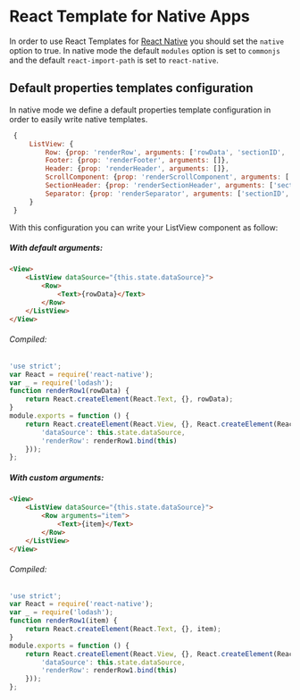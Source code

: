 # React Template for Native Apps

In order to use React Templates for [React Native](https://facebook.github.io/react-native/) you should set the `native` option to true.
In native mode the default `modules` option is set to `commonjs` and the default `react-import-path` is set to `react-native`.

## Default properties templates configuration

In native mode we define a default properties template configuration in order to easily write native templates.

```javascript
 {
     ListView: {
         Row: {prop: 'renderRow', arguments: ['rowData', 'sectionID', 'rowID', 'highlightRow']},
         Footer: {prop: 'renderFooter', arguments: []},
         Header: {prop: 'renderHeader', arguments: []},
         ScrollComponent: {prop: 'renderScrollComponent', arguments: ['props']},
         SectionHeader: {prop: 'renderSectionHeader', arguments: ['sectionData', 'sectionID']},
         Separator: {prop: 'renderSeparator', arguments: ['sectionID', 'rowID', 'adjacentRowHighlighted']}
     }
 }
```

With this configuration you can write your ListView component as follow:

##### With default arguments:

```html
<View>
    <ListView dataSource="{this.state.dataSource}">
        <Row>
            <Text>{rowData}</Text>
        </Row>
    </ListView>
</View>
```

###### Compiled:
```javascript
'use strict';
var React = require('react-native');
var _ = require('lodash');
function renderRow1(rowData) {
    return React.createElement(React.Text, {}, rowData);
}
module.exports = function () {
    return React.createElement(React.View, {}, React.createElement(React.ListView, {
        'dataSource': this.state.dataSource,
        'renderRow': renderRow1.bind(this)
    }));
};
```

##### With custom arguments:

```html
<View>
    <ListView dataSource="{this.state.dataSource}">
        <Row arguments="item">
            <Text>{item}</Text>
        </Row>
    </ListView>
</View>
```

###### Compiled:
```javascript
'use strict';
var React = require('react-native');
var _ = require('lodash');
function renderRow1(item) {
    return React.createElement(React.Text, {}, item);
}
module.exports = function () {
    return React.createElement(React.View, {}, React.createElement(React.ListView, {
        'dataSource': this.state.dataSource,
        'renderRow': renderRow1.bind(this)
    }));
};
```

